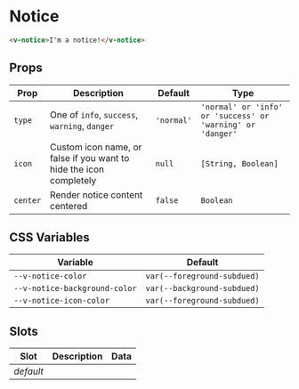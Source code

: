 # Notice

```html
<v-notice>I'm a notice!</v-notice>
```

## Props

| Prop     | Description                                                        | Default    | Type                                                       |
| -------- | ------------------------------------------------------------------ | ---------- | ---------------------------------------------------------- |
| `type`   | One of `info`, `success`, `warning`, `danger`                      | `'normal'` | `'normal' or 'info' or 'success' or 'warning' or 'danger'` |
| `icon`   | Custom icon name, or false if you want to hide the icon completely | `null`     | `[String, Boolean]`                                        |
| `center` | Render notice content centered                                     | `false`    | `Boolean`                                                  |

## CSS Variables

| Variable                      | Default                     |
| ----------------------------- | --------------------------- |
| `--v-notice-color`            | `var(--foreground-subdued)` |
| `--v-notice-background-color` | `var(--background-subdued)` |
| `--v-notice-icon-color`       | `var(--foreground-subdued)` |

## Slots

| Slot      | Description | Data |
| --------- | ----------- | ---- |
| _default_ |             |      |
